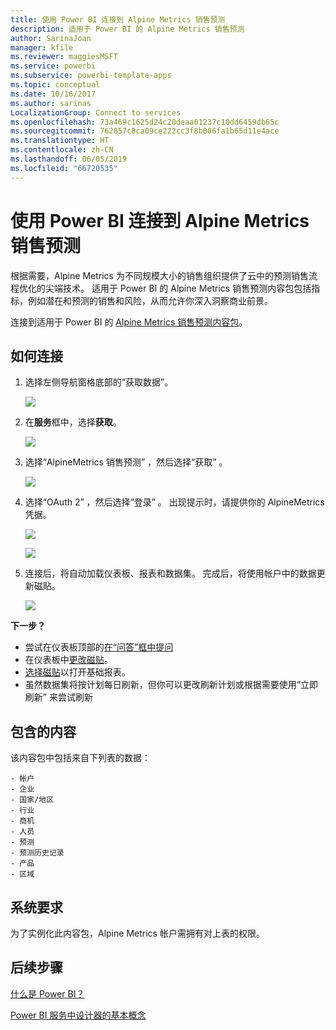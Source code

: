```yaml
---
title: 使用 Power BI 连接到 Alpine Metrics 销售预测
description: 适用于 Power BI 的 Alpine Metrics 销售预测
author: SarinaJoan
manager: kfile
ms.reviewer: maggiesMSFT
ms.service: powerbi
ms.subservice: powerbi-template-apps
ms.topic: conceptual
ms.date: 10/16/2017
ms.author: sarinas
LocalizationGroup: Connect to services
ms.openlocfilehash: 73a469c1625d24c20deaa01237c10dd6459db65c
ms.sourcegitcommit: 762857c8ca09ce222cc3f8b006fa1b65d11e4ace
ms.translationtype: HT
ms.contentlocale: zh-CN
ms.lasthandoff: 06/05/2019
ms.locfileid: "66720535"
---
```

# <a name="connect-to-alpine-metrics-sales-predictions-with-power-bi"></a>使用 Power BI 连接到 Alpine Metrics 销售预测
根据需要，Alpine Metrics 为不同规模大小的销售组织提供了云中的预测销售流程优化的尖端技术。 适用于 Power BI 的 Alpine Metrics 销售预测内容包包括指标，例如潜在和预测的销售和风险，从而允许你深入洞察商业前景。 

连接到适用于 Power BI 的 [Alpine Metrics 销售预测内容包](https://app.powerbi.com/getdata/services/alpine-metrics)。

## <a name="how-to-connect"></a>如何连接
1. 选择左侧导航窗格底部的“获取数据”。  
   
    ![](media/service-connect-to-alpine-metrics/getdata.png)
2. 在**服务**框中，选择**获取**。  
   
    ![](media/service-connect-to-alpine-metrics/services.png)
3. 选择“AlpineMetrics 销售预测”  ，然后选择“获取”  。  
   
    ![](media/service-connect-to-alpine-metrics/alpine.png)
4. 选择“OAuth 2”  ，然后选择“登录”  。 出现提示时，请提供你的 AlpineMetrics 凭据。
   
    ![](media/service-connect-to-alpine-metrics/creds.png)
   
    ![](media/service-connect-to-alpine-metrics/creds2.png)
5. 连接后，将自动加载仪表板、报表和数据集。 完成后，将使用帐户中的数据更新磁贴。
   
    ![](media/service-connect-to-alpine-metrics/dashboard.png)

**下一步？**

* 尝试在仪表板顶部的[在“问答”框中提问](consumer/end-user-q-and-a.md)
* 在仪表板中[更改磁贴](service-dashboard-edit-tile.md)。
* [选择磁贴](consumer/end-user-tiles.md)以打开基础报表。
* 虽然数据集将按计划每日刷新，但你可以更改刷新计划或根据需要使用“立即刷新”  来尝试刷新

## <a name="whats-included"></a>包含的内容
该内容包中包括来自下列表的数据：  

    - 帐户    
    - 企业    
    - 国家/地区    
    - 行业    
    - 商机  
    - 人员  
    - 预测    
    - 预测历史记录    
    - 产品  
    - 区域    

## <a name="system-requirements"></a>系统要求
为了实例化此内容包，Alpine Metrics 帐户需拥有对上表的权限。

## <a name="next-steps"></a>后续步骤
[什么是 Power BI？](power-bi-overview.md)

[Power BI 服务中设计器的基本概念](service-basic-concepts.md)

